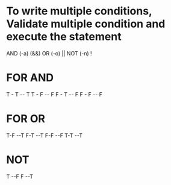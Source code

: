 # To write multiple conditions, Validate multiple condition and execute the statement

AND  (-a)  (&&)
OR (-o)  ||
NOT (-n)  !


# FOR AND
T - T --  T
T - F -- F
F - T -- F
F - F -- F

# FOR OR
T-F --T
F-T --T
F-F --F
T-T --T

# NOT
T --F
F --T
